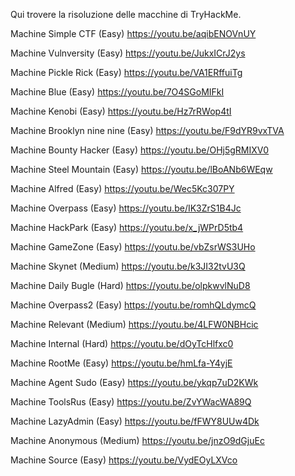 Qui trovere la risoluzione delle macchine di TryHackMe.

Machine Simple CTF (Easy)
https://youtu.be/aqibENOVnUY

Machine Vulnversity (Easy)
https://youtu.be/JukxICrJ2ys

Machine Pickle Rick (Easy)
https://youtu.be/VA1ERffuiTg

Machine Blue (Easy)
https://youtu.be/7O4SGoMIFkI

Machine Kenobi (Easy)
https://youtu.be/Hz7rRWop4tI

Machine Brooklyn nine nine (Easy)
https://youtu.be/F9dYR9vxTVA

Machine Bounty Hacker (Easy)
https://youtu.be/OHj5gRMIXV0

Machine Steel Mountain (Easy)
https://youtu.be/lBoANb6WEqw

Machine Alfred (Easy)
https://youtu.be/Wec5Kc307PY

Machine Overpass (Easy)
https://youtu.be/IK3ZrS1B4Jc

Machine HackPark (Easy)
https://youtu.be/x_jWPrD5tb4

Machine GameZone (Easy)
https://youtu.be/vbZsrWS3UHo

Machine Skynet (Medium)
https://youtu.be/k3JI32tvU3Q

Machine Daily Bugle (Hard)
https://youtu.be/olpkwvlNuD8

Machine Overpass2 (Easy)
https://youtu.be/romhQLdymcQ

Machine Relevant (Medium)
https://youtu.be/4LFW0NBHcic

Machine Internal (Hard)
https://youtu.be/dOyTcHlfxc0

Machine RootMe (Easy)
https://youtu.be/hmLfa-Y4yjE

Machine Agent Sudo (Easy)
https://youtu.be/ykqp7uD2KWk

Machine ToolsRus (Easy)
https://youtu.be/ZvYWacWA89Q

Machine LazyAdmin (Easy)
https://youtu.be/fFWY8UUw4Dk

Machine Anonymous (Medium)
https://youtu.be/jnzO9dGjuEc

Machine Source (Easy)
https://youtu.be/VydEOyLXVco

